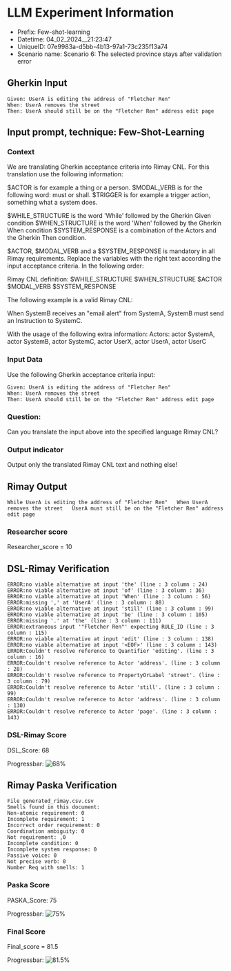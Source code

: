 

# LLM Experiment Information
* Prefix:   Few-shot-learning
* Datetime: 04_02_2024__21:23:47
* UniqueID: 07e9983a-d5bb-4b13-97a1-73c235f13a74
* Scenario name: Scenario 6: The selected province stays after validation error

        

## Gherkin Input
```
Given: UserA is editing the address of "Fletcher Ren"
When: UserA removes the street
Then: UserA should still be on the "Fletcher Ren" address edit page
```
    



## Input prompt, technique: Few-Shot-Learning


### Context
We are translating Gherkin acceptance criteria into Rimay CNL.
For this translation use the following information:

$ACTOR is for example a thing or a person.
$MODAL_VERB is for  the following word: must or shall.
$TRIGGER is for example a trigger action, something what a system does.

$WHILE_STRUCTURE is the word 'While' followed by the Gherkin Given condition
$WHEN_STRUCTURE is the word  'When' followed by the Gherkin When condition
$SYSTEM_RESPONSE is a combination of the Actors and the Gherkin Then condition.

$ACTOR, $MODAL_VERB and a $SYSTEM_RESPONSE is mandatory in all Rimay requirements.
Replace the variables with the right text according the input acceptance criteria.
In the following order: 

Rimay CNL definition: $WHILE_STRUCTURE      $WHEN_STRUCTURE   $ACTOR   $MODAL_VERB    $SYSTEM_RESPONSE

The following example is a valid Rimay CNL:

When SystemB receives an "email alert" from SystemA, SystemB must send an Instruction to SystemC.

With the usage of the following extra information:
Actors: actor SystemA, actor SystemB, actor SystemC, actor UserX, actor UserA, actor UserC


        

### Input Data
Use the following Gherkin acceptance criteria input: 
```
Given: UserA is editing the address of "Fletcher Ren"
When: UserA removes the street
Then: UserA should still be on the "Fletcher Ren" address edit page
```

### Question:
Can you translate the input above into the specified language Rimay CNL?

### Output indicator
Output only the translated Rimay CNL text and nothing else!


## Rimay Output
```
While UserA is editing the address of "Fletcher Ren"   When UserA removes the street   UserA must still be on the "Fletcher Ren" address edit page
``` 
            

### Researcher score
Researcher_score = 10




## DSL-Rimay Verification
```
ERROR:no viable alternative at input 'the' (line : 3 column : 24)
ERROR:no viable alternative at input 'of' (line : 3 column : 36)
ERROR:no viable alternative at input 'When' (line : 3 column : 56)
ERROR:missing ',' at 'UserA' (line : 3 column : 88)
ERROR:no viable alternative at input 'still' (line : 3 column : 99)
ERROR:no viable alternative at input 'be' (line : 3 column : 105)
ERROR:missing '.' at 'the' (line : 3 column : 111)
ERROR:extraneous input '"Fletcher Ren"' expecting RULE_ID (line : 3 column : 115)
ERROR:no viable alternative at input 'edit' (line : 3 column : 138)
ERROR:no viable alternative at input '<EOF>' (line : 3 column : 143)
ERROR:Couldn't resolve reference to Quantifier 'editing'. (line : 3 column : 16)
ERROR:Couldn't resolve reference to Actor 'address'. (line : 3 column : 28)
ERROR:Couldn't resolve reference to PropertyOrLabel 'street'. (line : 3 column : 79)
ERROR:Couldn't resolve reference to Actor 'still'. (line : 3 column : 99)
ERROR:Couldn't resolve reference to Actor 'address'. (line : 3 column : 130)
ERROR:Couldn't resolve reference to Actor 'page'. (line : 3 column : 143)

```
### DSL-Rimay Score
DSL_Score: 68

Progressbar: ![68%](https://progress-bar.dev/68)

            


## Rimay Paska Verification
```
File generated_rimay.csv.csv
Smells found in this document: 
Non-atomic requirement: 0
Incomplete requirement: 1
Incorrect order requirement: 0
Coordination ambiguity: 0
Not requirement: ,0
Incomplete condition: 0
Incomplete system response: 0
Passive voice: 0
Not precise verb: 0
Number Req with smells: 1

```
### Paska Score
PASKA_Score: 75

Progressbar: ![75%](https://progress-bar.dev/75)

            

### Final Score
Final_score = 81.5

Progressbar: ![81.5%](https://progress-bar.dev/81.5)

